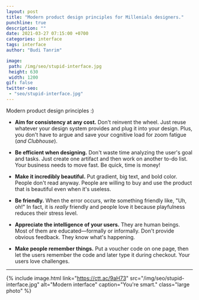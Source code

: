 ```yaml
---
layout: post
title: "Modern product design principles for Millenials designers."
punchline: true
description: ""
date: 2021-03-27 07:15:00 +0700
categories: interface
tags: interface
author: "Budi Tanrim"

image:
 path: /img/seo/stupid-interface.jpg
 height: 630
 width: 1200
gif: false
twitter-seo: 
 - "seo/stupid-interface.jpg"
---
```


Modern product design principles :)

- **Aim for consistency at any cost.** Don't reinvent the wheel. Just reuse whatever your design system provides and plug it into your design. Plus, you don't have to argue and save your cognitive load for zoom fatigue (_and Clubhouse_).

- **Be efficient when designing.** Don't waste time analyzing the user's goal and tasks. Just create one artifact and then work on another to-do list. Your business needs to move fast. Be quick, time is money!

- **Make it incredibly beautiful.** Put gradient, big text, and bold color. People don't read anyway. People are willing to buy and use the product that is beautiful even when it's useless.

- **Be friendly.** When the error occurs, write something friendly like, "Uh, oh!" In fact, it is _really_ friendly and people love it because playfulness reduces their stress level.

- **Appreciate the intelligence of your users.** They are human beings. Most of them are educated—formally or informally. Don't provide obvious feedback. They know what's happening.

- **Make people remember things.** Put a voucher code on one page, then let the users remember the code and later type it during checkout. Your users love challenges.

---


{% include image.html 
link="https://ctt.ac/9aH73"
src="/img/seo/stupid-interface.jpg" 
alt="Modern interface" 
caption="You're smart."
class="large photo" %}


